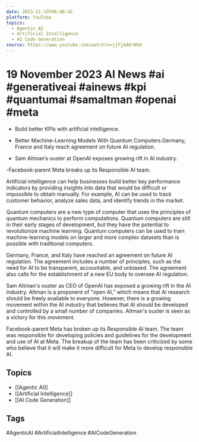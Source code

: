 ```yaml
---
date: 2023-11-19T08:46:42
platform: YouTube
topics:
  - Agentic AI
  - Artificial Intelligence
  - AI Code Generation
source: https://www.youtube.com/watch?v=jjFjAA6rN50
---
```

# 19 November 2023 AI News #ai #generativeai #ainews #kpi #quantumai #samaltman #openai #meta

- Build better KPIs with artificial intelligence.

- Better Machine-Learning Models With Quantum Computers.Germany, France and Italy reach agreement on future AI regulation.

- Sam Altman’s ouster at OpenAI exposes growing rift in AI industry.


-Facebook-parent Meta breaks up its Responsible AI team.

Artificial intelligence can help businesses build better key performance indicators by providing insights into data that would be difficult or impossible to obtain manually. For example, AI can be used to track customer behavior, analyze sales data, and identify trends in the market. 

Quantum computers are a new type of computer that uses the principles of quantum mechanics to perform computations. Quantum computers are still in their early stages of development, but they have the potential to revolutionize machine learning. Quantum computers can be used to train machine-learning models on larger and more complex datasets than is possible with traditional computers. 

Germany, France, and Italy have reached an agreement on future AI regulation. The agreement includes a number of principles, such as the need for AI to be transparent, accountable, and unbiased. The agreement also calls for the establishment of a new EU body to oversee AI regulation.

Sam Altman's ouster as CEO of OpenAI has exposed a growing rift in the AI industry. Altman is a proponent of "open AI," which means that AI research should be freely available to everyone. However, there is a growing movement within the AI industry that believes that AI should be developed and controlled by a small number of companies. Altman's ouster is seen as a victory for this movement.

Facebook-parent Meta has broken up its Responsible AI team. The team was responsible for developing policies and guidelines for the development and use of AI at Meta. The breakup of the team has been criticized by some who believe that it will make it more difficult for Meta to develop responsible AI.

## Topics
- [[Agentic AI]]
- [[Artificial Intelligence]]
- [[AI Code Generation]]

## Tags
#AgenticAI #ArtificialIntelligence #AICodeGeneration